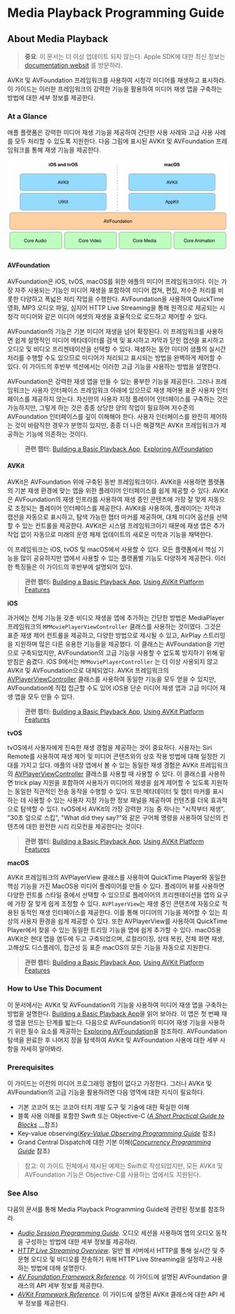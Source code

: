 # Media Playback Programming Guide

## About Media Playback <a id="pageTitle"></a>

> **중요**: 이 문서는 더 이상 업데이트 되지 않는다. Apple SDK에 대한 최신 정보는 [documentation websit](https://developer.apple.com/documentation) 를 방문하라.

AVKit 및 AVFoundation 프레임워크를 사용하여 시청각 미디어를 재생하고 표시하라. 이 가이드는 이러한 프레임워크의 강력한 기능을 활용하여 미디어 재생 앱을 구축하는 방법에 대한 세부 정보를 제공한다.

### At a Glance

애플 플랫폼은 강력한 미디어 재생 기능을 제공하여 간단한 사용 사례와 고급 사용 사례를 모두 처리할 수 있도록 지원한다. 다음 그림에 표시된 AVKit 및 AVFoundation 프레임워크를 통해 재생 기능을 제공한다.

![](../.gitbook/assets/media_playback_framework_2x.png)

#### AVFoundation

AVFoundation은 iOS, tvOS, macOS를 위한 애플의 미디어 프레임워크이다. 이는 가장 자주 사용되는 기능인 미디어 재생을 포함하여 미디어 캡쳐, 편집, 저수준 처리를 비롯한 다양하고 폭넓은 처리 작업을 수행한다. AVFoundation을 사용하여 QuickTime 영화, MP3 오디오 파일, 심지어 HTTP Live Streaming을 통해 원격으로 제공되는 시청각 미디어와 같은 미디어 에셋의 재생을 효율적으로 로드하고 제어할 수 있다.

AVFoundation의 기능은 기본 미디어 재생을 넘어 확장된다. 이 프레임워크를 사용하면 쉽게 설명적인 미디어 메타데이터를 검색 및 표시하고 자막과 닫힌 캡션을 표시하고 오디오 및 비디오 프리젠테이션을 선택할 수 있다. 재생하는 동안 미디어 샘플의 실시간 처리를 수행할 수도 있으므로 미디어가 처리되고 표시되는 방법을 완벽하게 제어할 수 있다. 이 가이드의 후반부 섹션에서는 이러한 고급 기능을 사용하는 방법을 설명한다.

AVFoundation은 강력한 재생 앱을 만들 수 있는 풍부한 기능을 제공한다. 그러나 프레임워크는 사용자 인터페이스 프레임워크 아래에 있으므로 재생 제어용 표준 사용자 인터페이스를 제공하지 않는다. 자신만의 사용자 지정 플레이어 인터페이스를 구축하는 것은 가능하지만, 그렇게 하는 것은 종종 상당한 양의 작업이 필요하며 저수준의 AVFoundation 인터페이스를 깊이 이해해야 한다. 사용자 인터페이스를 완전히 제어하는 것이 바람직한 경우가 분명히 있지만, 종종 더 나은 해결책은 AVKit 프레임워크가 제공하는 기능에 의존하는 것이다.

> **관련 챕터:** [Building a Basic Playback App](https://developer.apple.com/library/archive/documentation/AudioVideo/Conceptual/MediaPlaybackGuide/Contents/Resources/en.lproj/GettingStarted/GettingStarted.html#//apple_ref/doc/uid/TP40016757-CH10-SW2), [Exploring AVFoundation](https://developer.apple.com/library/archive/documentation/AudioVideo/Conceptual/MediaPlaybackGuide/Contents/Resources/en.lproj/ExploringAVFoundation/ExploringAVFoundation.html#//apple_ref/doc/uid/TP40016757-CH4-SW1)

#### AVKit

AVKit은 AVFoundation 위에 구축된 동반 프레임워크이다. AVKit을 사용하면 플랫폼의 기본 재생 환경에 맞는 앱을 위한 플레이어 인터페이스를 쉽게 제공할 수 있다. AVKit은 AVFoundation의 재생 인프라를 사용하여 재생 중인 콘텐츠에 가장 잘 맞게 자동으로 조정되는 플레이어 인터페이스를 제공한다. AVKit을 사용하여, 플레이어는 자막과 캡션을 자동으로 표시하고, 탐색 가능한 챕터 마커를 제공하며, 대체 미디어 옵션을 선택할 수 있는 컨트롤을 제공한다. AVKit은 시스템 프레임워크이기 때문에 재생 앱은 추가 작업 없이 자동으로 미래의 운영 체제 업데이트의 새로운 미학과 기능을 채택한다.

이 프레임워크는 iOS, tvOS 및 macOS에서 사용할 수 있다. 모든 플랫폼에서 핵심 기능을 많이 공유하지만 앱에서 사용할 수 있는 플랫폼별 기능도 다양하게 제공한다. 이러한 특징들은 이 가이드의 후반부에 설명되어 있다.

> **관련 챕터:** [Building a Basic Playback App](https://developer.apple.com/library/archive/documentation/AudioVideo/Conceptual/MediaPlaybackGuide/Contents/Resources/en.lproj/GettingStarted/GettingStarted.html#//apple_ref/doc/uid/TP40016757-CH10-SW2), [Using AVKit Platform Features](https://developer.apple.com/library/archive/documentation/AudioVideo/Conceptual/MediaPlaybackGuide/Contents/Resources/en.lproj/UsingAVKitPlatformFeatures/UsingAVKitPlatformFeatures.html#//apple_ref/doc/uid/TP40016757-CH5-SW2)

**iOS**

과거에는 전체 기능을 갖춘 비디오 재생을 앱에 추가하는 간단한 방법은 MediaPlayer 프레임워크의 `MPMoviePlayerViewController` 클래스를 사용하는 것이였다. 그것은 표준 재생 제어 컨트롤을 제공하고, 다양한 방법으로 제시될 수 있고, AirPlay 스트리밍을 지원하며 많은 다른 유용한 기능들을 제공했다. 이 클래스는 AVFoundation을 기반으로 구축되었지만, AVFoundation의 고급 기능을 사용할 수 없도록 방지하기 위해 밑받침은 숨겼다. iOS 9에서는 `MPMoviePlayerController` 는 더 이상 사용되지 않고 AVKit 및 AVFoundation으로 대체되었다. AVKit 프레임워크의 [AVPlayerViewController](https://developer.apple.com/documentation/avkit/avplayerviewcontroller) 클래스를 사용하여 동일한 기능을 모두 얻을 수 있지만, AVFoundation에 직접 접근할 수도 있어 iOS용 단순 미디어 재생 앱과 고급 미디어 재생 앱을 모두 만들 수 있다.

> **관련 챕터:** [Building a Basic Playback App](https://developer.apple.com/library/archive/documentation/AudioVideo/Conceptual/MediaPlaybackGuide/Contents/Resources/en.lproj/GettingStarted/GettingStarted.html#//apple_ref/doc/uid/TP40016757-CH10-SW2), [Using AVKit Platform Features](https://developer.apple.com/library/archive/documentation/AudioVideo/Conceptual/MediaPlaybackGuide/Contents/Resources/en.lproj/UsingAVKitPlatformFeatures/UsingAVKitPlatformFeatures.html#//apple_ref/doc/uid/TP40016757-CH5-SW2)

**tvOS**

tvOS에서 사용자에게 친숙한 재생 경험을 제공하는 것이 중요하다. 사용자는 Siri Remote를 사용하여 재생 제어 및 미디어 콘텐츠와의 상호 작용 방법에 대해 일정한 기대를 가지고 있다. 애플의 내장 앱에서 볼 수 있는 동일한 재생 경험은 AVKit 프레임워크의 [AVPlayerViewController](https://developer.apple.com/documentation/avkit/avplayerviewcontroller) 클래스를 사용할 때 사용할 수 있다. 이 클래스를 사용하면 trick play 지원을 포함하여 사용자가 미디어의 재생을 쉽게 제어할 수 있도록 지원하는 동일한 직관적인 전송 동작을 수행할 수 있다. 또한 메타데이터 및 챕터 마커를 표시하는 데 사용할 수 있는 사용자 지정 가능한 정보 패널을 제공하여 컨텐츠를 더욱 효과적으로 탐색할 수 있다. tvOS에서 AVKit의 가장 강력한 기능 중 하나는 "시작부터 재생", "30초 앞으로 스킵", "What did they say?"와 같은 구어체 명령을 사용하여 당신의 컨텐츠에 대한 완전한 시리 리모컨을 제공한다는 것이다.

> **관련 챕터:** [Building a Basic Playback App](https://developer.apple.com/library/archive/documentation/AudioVideo/Conceptual/MediaPlaybackGuide/Contents/Resources/en.lproj/GettingStarted/GettingStarted.html#//apple_ref/doc/uid/TP40016757-CH10-SW2), [Using AVKit Platform Features](https://developer.apple.com/library/archive/documentation/AudioVideo/Conceptual/MediaPlaybackGuide/Contents/Resources/en.lproj/UsingAVKitPlatformFeatures/UsingAVKitPlatformFeatures.html#//apple_ref/doc/uid/TP40016757-CH5-SW2)

**macOS**

AVKit 프레임워크의 AVPlayerView 클래스를 사용하여 QuickTime Player와 동일한 핵심 기능을 가진 MacOS용 미디어 플레이어를 만들 수 있다. 플레이어 뷰를 사용하면 다양한 컨트롤 스타일 중에서 선택할 수 있으므로 플레이어의 프리젠테이션을 앱의 요구에 가장 잘 맞게 쉽게 조정할 수 있다. `AVPlayerView`는 재생 중인 콘텐츠에 자동으로 적용된 동적인 재생 인터페이스를 제공한다. 이를 통해 미디어의 기능을 제어할 수 있는 최상의 사용자 환경을 쉽게 제공할 수 있다. 또한 AVPlayerView를 사용하여 QuickTime Player에서 찾을 수 있는 동일한 트리밍 기능을 앱에 쉽게 추가할 수 있다. macOS용 AVKit은 현대 앱을 염두에 두고 구축되었으며, 로컬라이징, 상태 복원, 전체 화면 재생, 고해상도 디스플레이, 접근성 등 표준 macOS의 모든 기능을 자동으로 지원한다.

> **관련 챕터:** [Building a Basic Playback App](https://developer.apple.com/library/archive/documentation/AudioVideo/Conceptual/MediaPlaybackGuide/Contents/Resources/en.lproj/GettingStarted/GettingStarted.html#//apple_ref/doc/uid/TP40016757-CH10-SW2), [Using AVKit Platform Features](https://developer.apple.com/library/archive/documentation/AudioVideo/Conceptual/MediaPlaybackGuide/Contents/Resources/en.lproj/UsingAVKitPlatformFeatures/UsingAVKitPlatformFeatures.html#//apple_ref/doc/uid/TP40016757-CH5-SW2)

### How to Use This Document

이 문서에서는 AVKit 및 AVFoundation의 기능을 사용하여 미디어 재생 앱을 구축하는 방법을 설명한다. [Building a Basic Playback App](https://developer.apple.com/library/archive/documentation/AudioVideo/Conceptual/MediaPlaybackGuide/Contents/Resources/en.lproj/GettingStarted/GettingStarted.html#//apple_ref/doc/uid/TP40016757-CH10-SW2)을 읽어 보아라. 이 앱은 첫 번째 재생 앱을 만드는 단계를 밟는다. 다음으로 AVFoundation의 미디어 재생 기능을 사용하기 위한 필수 요소를 제공하는 [Exploring AVFoundation](https://developer.apple.com/library/archive/documentation/AudioVideo/Conceptual/MediaPlaybackGuide/Contents/Resources/en.lproj/ExploringAVFoundation/ExploringAVFoundation.html#//apple_ref/doc/uid/TP40016757-CH4-SW1)을 참조하라. AVFoundation 탐색을 완료한 후 나머지 장을 탐색하여 AVKit 및 AVFoundation 사용에 대한 세부 사항을 자세히 알아봐라.

### Prerequisites

이 가이드는 이전의 미디어 프로그래밍 경험이 없다고 가정한다. 그러나 AVKit 및 AVFoundation의 고급 기능을 활용하려면 다음 영역에 대한 지식이 필요하다. 

* 기본 코코어 또는 코코아 터치 개발 도구 및 기술에 대한 확실한 이해
* 블록 사용 이해를 포함한 Swift 또는 Objective-C \([_A Short Practical Guide to Blocks_](https://developer.apple.com/library/archive/featuredarticles/Short_Practical_Guide_Blocks/index.html#//apple_ref/doc/uid/TP40009758) __참조\)
* Key-value observing\([_Key-Value Observing Programming Guide_](https://developer.apple.com/library/archive/documentation/Cocoa/Conceptual/KeyValueObserving/KeyValueObserving.html#//apple_ref/doc/uid/10000177i) 참조\)
* Grand Central Dispatch에 대한 기본 이해\([_Concurrency Programming Guide_](https://developer.apple.com/library/archive/documentation/General/Conceptual/ConcurrencyProgrammingGuide/Introduction/Introduction.html#//apple_ref/doc/uid/TP40008091) 참조\)

> 참고: 이 가이드 전체에서 제시된 예제는 Swift로 작성되었지만, 모든 AVKit 및 AVFoundation 기능은 Objective-C를 사용하는 앱에서도 지원된다.

### See Also

다음의 문서를 통해 Media Playback Programming Guide에 관련된 정보를 참조하라.

* [_Audio Session Programming Guide_](https://developer.apple.com/library/archive/documentation/Audio/Conceptual/AudioSessionProgrammingGuide/Introduction/Introduction.html#//apple_ref/doc/uid/TP40007875). 오디오 세션을 사용하여 앱의 오디오 동작을 구성하는 방법에 대한 세부 정보를 제공하라.
* [_HTTP Live Streaming Overview_](https://developer.apple.com/library/archive/documentation/NetworkingInternet/Conceptual/StreamingMediaGuide/Introduction/Introduction.html#//apple_ref/doc/uid/TP40008332). 일반 웹 서버에서 HTTP를 통해 실시간 및 주문형 오디오 및 비디오를 전송하기 위해 HTTP Live Streaming을 설정하고 사용하는 방법에 대해 설명한다.
* [_AV Foundation Framework Reference_](https://developer.apple.com/documentation/avfoundation). 이 가이드에 설명된 AVFoundation 클래스의 API 세부 정보를 제공한다.
* [_AVKit Framework Reference_](https://developer.apple.com/documentation/avkit). 이 가이드에 설명된 AVKit 클래스에 대한 API 세부 정보를 제공한다.

